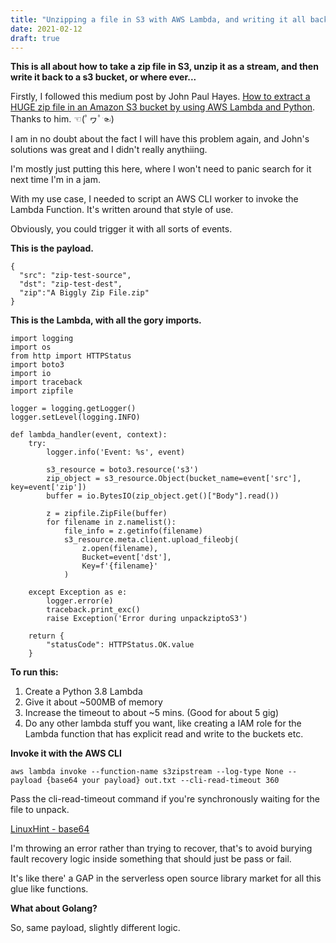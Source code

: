 ```yaml
---
title: "Unzipping a file in S3 with AWS Lambda, and writing it all back to S3"
date: 2021-02-12
draft: true
---
```


**This is all about how to take a zip file in S3, unzip it as a stream, and then write it back to a s3 bucket, or where ever...**

Firstly, I followed this medium post by John Paul Hayes. [How to extract a HUGE zip file in an Amazon S3 bucket by using AWS Lambda and Python](https://medium.com/@johnpaulhayes/how-extract-a-huge-zip-file-in-an-amazon-s3-bucket-by-using-aws-lambda-and-python-e32c6cf58f06). Thanks to him. ☜(ﾟヮﾟ☜)

I am in no doubt about the fact I will have this problem again, and John's solutions was great and I didn't really anythiing. 

I'm mostly just putting this here, where I won't need to panic search for it next time I'm in a jam. 

With my use case, I needed to script an AWS CLI worker to invoke the Lambda Function. It's written around that style of use. 

Obviously, you could trigger it with all sorts of events.  

**This is the payload.**

```
{
  "src": "zip-test-source",
  "dst": "zip-test-dest",
  "zip":"A Biggly Zip File.zip"
}
```

**This is the Lambda, with all the gory imports.**
```
import logging
import os
from http import HTTPStatus
import boto3
import io
import traceback
import zipfile

logger = logging.getLogger()
logger.setLevel(logging.INFO)

def lambda_handler(event, context):
    try:        
        logger.info('Event: %s', event)       
        
        s3_resource = boto3.resource('s3')
        zip_object = s3_resource.Object(bucket_name=event['src'], key=event['zip'])
        buffer = io.BytesIO(zip_object.get()["Body"].read())
        
        z = zipfile.ZipFile(buffer)
        for filename in z.namelist():
            file_info = z.getinfo(filename)
            s3_resource.meta.client.upload_fileobj(
                z.open(filename),
                Bucket=event['dst'],
                Key=f'{filename}'
            )

    except Exception as e:
        logger.error(e)
        traceback.print_exc()
        raise Exception('Error during unpackziptoS3')
    
    return {
        "statusCode": HTTPStatus.OK.value        
    }
```

**To run this:**
1. Create a Python 3.8 Lambda
2. Give it about ~500MB of memory
3. Increase the timeout to about ~5 mins. (Good for about 5 gig)
4. Do any other lambda stuff you want, like creating a IAM role for the Lambda function that has explicit read and write to the buckets etc.

**Invoke it with the AWS CLI**
```
aws lambda invoke --function-name s3zipstream --log-type None --payload {base64 your payload} out.txt --cli-read-timeout 360
```

Pass the cli-read-timeout command if you're synchronously waiting for the file to unpack.

[LinuxHint - base64](https://linuxhint.com/bash_base64_encode_decode/)

I'm throwing an error rather than trying to recover, that's to avoid burying fault recovery logic inside something that should just be pass or fail.

It's like there' a GAP in the serverless open source library market for all this glue like functions.

**What about Golang?**

So, same payload, slightly different logic.

